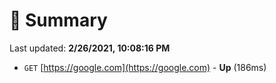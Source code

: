 # 📖 Summary
Last updated: **2/26/2021, 10:08:16 PM**

- `GET` [https://google.com](https://google.com) - **Up** (186ms)
